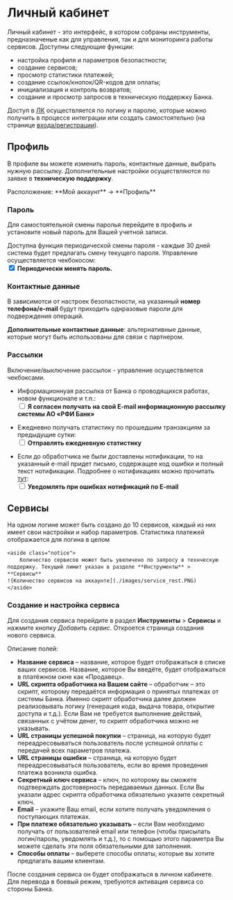 # Личный кабинет

Личный кабинет - это интерфейс, в котором собраны инструменты, предназначеные как для управления, так и для мониторинга работы сервисов.
Доступны следующие функции:

- настройка профиля и параметров безопастности;
- создание сервисов;
- просмотр статистики платежей;
- создание ссылок/кнопок/QR-кодов для оплаты;
- инициализация и контроль возвратов;
- создание и просмотр запросов в техническую поддержку Банка.

Доступ в <a href='https://home.rficb.ru/'>ЛК</a> осуществляется по логину и паролю, которые можно получить в процессе интеграции или создать самостоятельно (на странице <a href='https://home.rficb.ru/'>входа/регистрации</a>).

## Профиль

В профиле вы можете изменить пароль, контактные данные, выбрать нужную рассылку. Дополнительные настройки осуществляются по заявке в **техническую поддержку**.
<aside class="notice">
        Расположение: **Мой аккаунт** → **Профиль**
    </aside>

### Пароль

Для самостоятельной смены паролья перейдите в профиль и установите новый пароль для Вашей учетной записи.

Доступна функция периодической смены пароля - каждые 30 дней система будет предлагать смену текущего пароля. Управление осуществляется чекбокосом:<br>
**<input type="checkbox" id="period" name="period" checked>  <label for="period">Периодически менять пароль.</label>**

### Контактные данные

В зависимотси от настроек безопастности, на указанный **номер телефона/e-mail** будут приходить однразовые пароли для подверждения операций.

**Дополнительные контактные данные**: альтернативные данные, которые могут быть использованы для связи с партнером.

### Рассылки

Включение/выключение рассылок - управление осуществляется чекбоксами.

* Информационнуая рассылка от Банка о проводящихся работах, новом функционале и т.п.:<br>
**<input type="checkbox" id="info" name="info">  <label for="info">Я согласен получать на свой E-mail информационную рассылку системы АО «РФИ Банк»</label>**

* Ежедневно получать статистику по прошедшим транзакциям за предыдущие сутки:<br>
**<input type="checkbox" id="stat" name="stat">  <label for="stat">Отправлять ежедневную статистику</label>**

*  Если до обработчика не были доставлены нотификации, то на указанный e-mail придет письмо, содержащее код ошибки и полный текст нотификации. Подробнее о нотификациях можно прочитать [тут](./#webhook):<br>
**<input type="checkbox" id="error" name="error">  <label for="error">Уведомлять при ошибках нотификаций по E-mail</label>**

## Сервисы

На одном логине может быть создано до 10 сервисов, каждый из них имеет свои настройки и набор параметров. Статистика платежей отображается для логина в целом

    <aside class="notice">
        Количество сервисов может быть увеличено по запросу в технческую поддержку. Текущий лимит указан в разделе **Инструменты** > **Сервисы**
	![Количество сервисов на аккаунте](./images/service_rest.PNG)
    </aside>

### Создание и настройка сервиса

Для создания сервиса перейдите в раздел **Инструменты** > **Сервисы** и нажмите кнопку *Добавить сервис*. Откроется страница создания нового сервиса.

Описание полей:

- **Название сервиса** – название, которое будет отображаться в списке ваших сервисов. Название, которое Вы введёте, будет отображаться в платёжном окне как «Продавец».
- **URL скрипта обработчика на Вашем сайте** – обработчик – это скрипт, которому передаётся информация о принятых платежах от системы Банка. Именно скрипт обработчика далее должен реализовывать логику (генерация кода, выдача товара, открытие доступа и т.д.). Если Вам не требуется выполнение действий, связанных с учётом денег, то скрипт обработчика можно не указывать.
- **URL страницы успешной покупки** – страница, на которую будет переадресовываться пользователь после успешной оплаты с передачей всех параметров платежа.
- **URL страницы ошибки** – страница, на которую будет переадресовываться пользователь, если во время проведения платежа возникла ошибка.
- **Секретный ключ сервиса** – ключ, по которому вы сможете подтверждать достоверность передаваемых данных. Если Вы указали адрес скрипта обработчика обязательно укаэите секретный ключ.
- **Email** – укажите Ваш email, если хотите получать уведомления о поступающих платежах.
- **При платеже обязательно указывать** – если Вам необходимо получать от пользователей email или телефон (чтобы присылать логин/пароль, уведомлять и т.д.), то с помощью этого параметра Вы можете сделать эти поля обязательными для заполнения.
- **Способы оплаты** – выберете способы оплаты, которые вы хотите предлагать вашим клиентам.

После создания сервиса он будет отображаться в личном кабинете. Для перевода в боевый режим, требуются активация сервиса со стороны Банка.